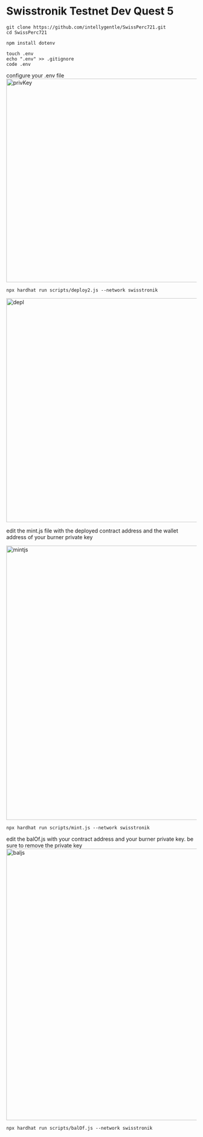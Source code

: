 # Swisstronik Testnet Dev Quest 5

```
git clone https://github.com/intellygentle/SwissPerc721.git
cd SwissPerc721
```
```
npm install dotenv
```
```
touch .env
echo ".env" >> .gitignore
code .env
```
configure your .env file
<img width="539" alt="privKey" src="https://github.com/user-attachments/assets/d8e26df0-82d0-48c5-b12f-e41983ebdabe">

```
npx hardhat run scripts/deploy2.js --network swisstronik
```
<img width="593" alt="depl" src="https://github.com/user-attachments/assets/0d69a932-e0f6-4158-bfb2-46ab0ecd65d0">

edit the mint.js file with the deployed contract address and the wallet address of your burner private key

<img width="726" alt="mintjs" src="https://github.com/user-attachments/assets/62e2babc-d0ef-44c3-aad7-59db8da78d6f">

```
npx hardhat run scripts/mint.js --network swisstronik
```

edit the balOf.js with your contract address and your burner private key. be sure to remove the private key
<img width="719" alt="baljs" src="https://github.com/user-attachments/assets/79f7f75a-3680-4815-bcd1-a2a0c30b982a">

```
npx hardhat run scripts/balOf.js --network swisstronik
```




